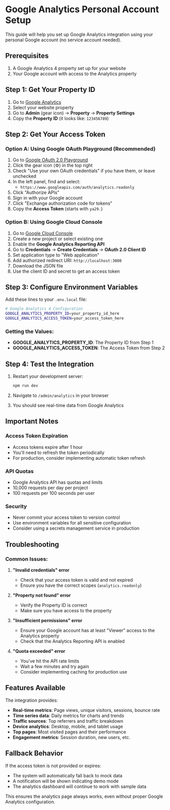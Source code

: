 # Google Analytics Personal Account Setup

This guide will help you set up Google Analytics integration using your personal Google account (no service account needed).

## Prerequisites

1. A Google Analytics 4 property set up for your website
2. Your Google account with access to the Analytics property

## Step 1: Get Your Property ID

1. Go to [Google Analytics](https://analytics.google.com/)
2. Select your website property
3. Go to **Admin** (gear icon) → **Property** → **Property Settings**
4. Copy the **Property ID** (it looks like: `123456789`)

## Step 2: Get Your Access Token

### Option A: Using Google OAuth Playground (Recommended)

1. Go to [Google OAuth 2.0 Playground](https://developers.google.com/oauthplayground/)
2. Click the gear icon (⚙️) in the top right
3. Check "Use your own OAuth credentials" if you have them, or leave unchecked
4. In the left panel, find and select:
   - `https://www.googleapis.com/auth/analytics.readonly`
5. Click "Authorize APIs"
6. Sign in with your Google account
7. Click "Exchange authorization code for tokens"
8. Copy the **Access Token** (starts with `ya29.`)

### Option B: Using Google Cloud Console

1. Go to [Google Cloud Console](https://console.cloud.google.com/)
2. Create a new project or select existing one
3. Enable the **Google Analytics Reporting API**
4. Go to **Credentials** → **Create Credentials** → **OAuth 2.0 Client ID**
5. Set application type to "Web application"
6. Add authorized redirect URI: `http://localhost:3000`
7. Download the JSON file
8. Use the client ID and secret to get an access token

## Step 3: Configure Environment Variables

Add these lines to your `.env.local` file:

```bash
# Google Analytics 4 Configuration
GOOGLE_ANALYTICS_PROPERTY_ID=your_property_id_here
GOOGLE_ANALYTICS_ACCESS_TOKEN=your_access_token_here
```

### Getting the Values:

- **GOOGLE_ANALYTICS_PROPERTY_ID**: The Property ID from Step 1
- **GOOGLE_ANALYTICS_ACCESS_TOKEN**: The Access Token from Step 2

## Step 4: Test the Integration

1. Restart your development server:
   ```bash
   npm run dev
   ```

2. Navigate to `/admin/analytics` in your browser
3. You should see real-time data from Google Analytics

## Important Notes

### Access Token Expiration
- Access tokens expire after 1 hour
- You'll need to refresh the token periodically
- For production, consider implementing automatic token refresh

### API Quotas
- Google Analytics API has quotas and limits
- 10,000 requests per day per project
- 100 requests per 100 seconds per user

### Security
- Never commit your access token to version control
- Use environment variables for all sensitive configuration
- Consider using a secrets management service in production

## Troubleshooting

### Common Issues:

1. **"Invalid credentials" error**
   - Check that your access token is valid and not expired
   - Ensure you have the correct scopes (`analytics.readonly`)

2. **"Property not found" error**
   - Verify the Property ID is correct
   - Make sure you have access to the property

3. **"Insufficient permissions" error**
   - Ensure your Google account has at least "Viewer" access to the Analytics property
   - Check that the Analytics Reporting API is enabled

4. **"Quota exceeded" error**
   - You've hit the API rate limits
   - Wait a few minutes and try again
   - Consider implementing caching for production use

## Features Available

The integration provides:

- **Real-time metrics**: Page views, unique visitors, sessions, bounce rate
- **Time series data**: Daily metrics for charts and trends
- **Traffic sources**: Top referrers and traffic breakdown
- **Device analytics**: Desktop, mobile, and tablet usage
- **Top pages**: Most visited pages and their performance
- **Engagement metrics**: Session duration, new users, etc.

## Fallback Behavior

If the access token is not provided or expires:
- The system will automatically fall back to mock data
- A notification will be shown indicating demo mode
- The analytics dashboard will continue to work with sample data

This ensures the analytics page always works, even without proper Google Analytics configuration.
